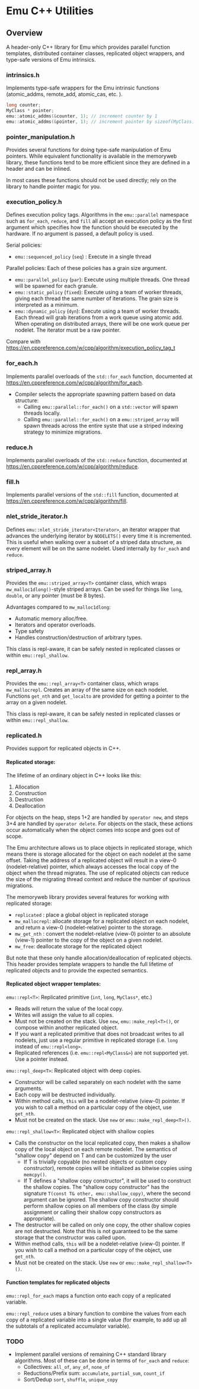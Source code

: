 # Emu C++ Utilities

## Overview

A header-only C++ library for Emu which provides parallel function templates,
distributed container classes, replicated object wrappers, and type-safe 
versions of Emu intrinsics.

### intrinsics.h

Implements type-safe wrappers for the Emu intrinsic functions (atomic_addms, 
remote_add, atomic_cas, etc. ). 

```c++
long counter;
MyClass * pointer;
emu::atomic_addms(&counter, 1); // increment counter by 1
emu::atomic_addms(&pointer, 1); // increment pointer by sizeof(MyClass)
```

### pointer_manipulation.h

Provides several functions for doing type-safe manipulation of Emu pointers. 
While equivalent functionality is available in the memoryweb library, these
functions tend to be more efficient since they are defined in a header and
can be inlined. 

In most cases these functions should not be used directly; rely on the library
to handle pointer magic for you. 

### execution_policy.h

Defines execution policy tags. Algorithms in the `emu::parallel` namespace such 
as `for_each`, `reduce`, and `fill` all accept an execution policy as the first
argument which specifies how the function should be executed by the hardware. 
If no argument is passed, a default policy is used. 

Serial policies:
- `emu::sequenced_policy` (`seq`) : Execute in a single thread

Parallel policies: Each of these policies has a grain size argument. 
- `emu::parallel_policy` (`par`): Execute using multiple threads. One thread 
will be spawned for each granule.
- `emu::static_policy` (`fixed`): Execute using a team of worker 
threads, giving each thread the same number of iterations. The grain size is 
interpreted as a minimum. 
- `emu::dynamic_policy` (`dyn`): Execute using a team of worker 
threads. Each thread will grab iterations from a work queue using atomic add. 
When operating on distributed arrays, there will be one work queue per nodelet.
The iterator must be a raw pointer. 

Compare with https://en.cppreference.com/w/cpp/algorithm/execution_policy_tag_t

### for_each.h

Implements parallel overloads of the `std::for_each` function,
documented at https://en.cppreference.com/w/cpp/algorithm/for_each. 

- Compiler selects the appropriate spawning pattern based on data structure:
  - Calling `emu::parallel::for_each()` on a `std::vector` will spawn threads 
  locally. 
  - Calling `emu::parallel::for_each()` on a `emu::striped_array` will spawn 
  threads across the entire syste that use a striped indexing strategy to 
  minimize migrations.

### reduce.h

Implements parallel overloads of the `std::reduce` function,
documented at https://en.cppreference.com/w/cpp/algorithm/reduce.

### fill.h

Implements parallel versions of the `std::fill` function,
documented at https://en.cppreference.com/w/cpp/algorithm/fill.

### nlet_stride_iterator.h

Defines `emu::nlet_stride_iterator<Iterator>`, an iterator wrapper that 
advances the underlying iterator by `NODELETS()` every time it is incremented.
This is useful when walking over a subset of a striped data structure, as every
element will be on the same nodelet. Used internally by `for_each` and `reduce`.

### striped_array.h 
Provides the `emu::striped_array<T>` container class, which wraps 
`mw_malloc1dlong()`-style striped arrays. Can be used for things like `long`, 
`double`, or any pointer (must be 8 bytes). 

Advantages compared to `mw_malloc1dlong`: 
- Automatic memory alloc/free.
- Iterators and operator overloads.
- Type safety 
- Handles construction/destruction of arbitrary types. 

This class is repl-aware, it can be safely nested in replicated classes 
or within `emu::repl_shallow`. 

### repl_array.h
Provides the `emu::repl_array<T>` container class, which wraps `mw_mallocrepl`. 
Creates an array of the same size on each nodelet. Functions `get_nth` and 
`get_localto` are provided for getting a pointer to the array on a given 
nodelet.  

This class is repl-aware, it can be safely nested in replicated classes 
or within `emu::repl_shallow`.

### replicated.h

Provides support for replicated objects in C++. 

#### Replicated storage:

The lifetime of an ordinary object in C++ looks like this:
1. Allocation
2. Construction
3. Destruction
4. Deallocation

For objects on the heap, steps 1+2 are handled by `operator new`, and steps 3+4
are handled by `operator delete`. 
For objects on the stack, these actions occur automatically when the object
comes into scope and goes out of scope. 

The Emu architecture allows us to place objects in replicated storage, which
means there is storage allocated for the object on each nodelet at the same
offset. Taking the address of a replicated object will result in a view-0 
(nodelet-relative) pointer, which always accesses the local copy of the object
when the thread migrates. The use of replicated objects can reduce the size of
the migrating thread context and reduce the number of spurious migrations.     

The memoryweb library provides several features for working with replicated 
storage:

- `replicated` : place a global object in replicated storage
- `mw_mallocrepl`: allocate storage for a replicated object on each nodelet, and
 return a view-0 (nodelet-relative) pointer to the storage.
- `mw_get_nth` : convert the nodelet-relative (view-0) pointer to an absolute 
(view-1) pointer to the copy of the object on a given nodelet.
- `mw_free`: deallocate storage for the replicated object

But note that these only handle allocation/deallocation of replicated objects.
This header provides template wrappers to handle the full lifetime of 
replicated objects and to provide the expected semantics. 

#### Replicated object wrapper templates:

`emu::repl<T>`: Replicated primitive (`int`, `long`, `MyClass*`, etc.)

- Reads will return the value of the local copy.
- Writes will assign the value to all copies.
- Must not be created on the stack. Use `new`, `emu::make_repl<T>()`, or compose
 within another replicated object. 
- If you want a replicated primitive that does not broadcast writes to
all nodelets, just use a regular primitive in replicated storage (i.e. `long` 
instead of `emu::repl<long>`.  
- Replicated references (i.e. `emu::repl<MyClass&>`) are not supported yet. 
Use a pointer instead.
 
`emu::repl_deep<T>`: Replicated object with deep copies. 

- Constructor will be called separately on each nodelet with the same arguments.
- Each copy will be destructed individually. 
- Within method calls, `this` will be a nodelet-relative (view-0) pointer. If 
you wish to call a method on a particular copy of the object, use `get_nth`.
- Must not be created on the stack. Use `new` or `emu::make_repl_deep<T>()`.
 
`emu::repl_shallow<T>`: Replicated object with shallow copies

- Calls the constructor on the local replicated copy, then makes a shallow copy
of the local object on each remote nodelet. The semantics of "shallow copy" 
depend on T and can be customized by the user
  - If T is trivially copyable (no nested objects or custom copy constructor), 
remote copies will be initialized as bitwise copies using `memcpy()`.
  - If T defines a "shallow copy constructor", it will be used to construct 
the shallow copies. The "shallow copy constructor" has the signature
`T(const T& other, emu::shallow_copy)`, where the second argument can be 
ignored. The shallow copy constructor should perform shallow copies on all
members of the class (by simple assignment or calling their shallow copy 
constructors as appropriate). 
- The destructor will be called on only one copy, the other shallow copies are
not destructed. Note that this is not guaranteed to be the same storage that
the constructor was called upon.
- Within method calls, `this` will be a nodelet-relative (view-0) pointer. If 
you wish to call a method on a particular copy of the object, use `get_nth`.
- Must not be created on the stack. Use `new` or `emu::make_repl_shallow<T>()`.

#### Function templates for replicated objects

`emu::repl_for_each` maps a function onto each copy of a replicated variable.

`emu::repl_reduce` uses a binary function to combine the values from each copy
of a replicated variable into a single value (for example, to add up all the
subtotals of a replicated accumulator variable). 


### TODO

- Implement parallel versions of remaining C++ standard library algorithms. 
Most of these can be done in terms of `for_each` and `reduce`:
  - Collectives: `all_of`, `any_of`, `none_of`
  - Reductions/Prefix sum: `accumulate`, `partial_sum`, `count_if`
  - Sort/Dedup `sort`, `shuffle`, `unique_copy`  